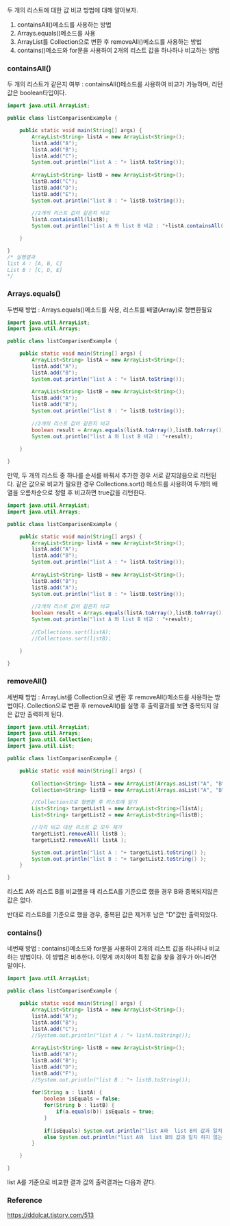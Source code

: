 두 개의 리스트에 대한 값 비교 방법에 대해 알아보자.

1. containsAll()메소드를 사용하는 방법
2. Arrays.equals()메소드를 사용
3. ArrayList를 Collection으로 변환 후 removeAll()메소드를 사용하는 방법
4. contains()메소드와 for문을 사용하여 2개의 리스트 값을 하나하나 비교하는 방법


### containsAll()

두 개의 리스트가 같은지 여부 : containsAll()메소드를 사용하여 비교가 가능하며, 리턴값은 boolean타입이다.

```java
import java.util.ArrayList;

public class listComparisonExample {

	public static void main(String[] args) {
		ArrayList<String> listA = new ArrayList<String>();
		listA.add("A");
		listA.add("B");
		listA.add("C");
		System.out.println("list A : "+ listA.toString());
		 
		ArrayList<String> listB = new ArrayList<String>(); 
		listB.add("C");
		listB.add("D");
		listB.add("E");
		System.out.println("list B : "+ listB.toString());
		
		//2개의 리스트 값이 같은지 비교
		listA.containsAll(listB);
		System.out.println("list A 와 list B 비교 : "+listA.containsAll(listB));

	}

}
/* 실행결과
list A : [A, B, C]
List B : [C, D, E]
*/
```

### Arrays.equals()

두번째 방법 : Arrays.equals()메소드를 사용, 리스트를 배열(Array)로 형변환필요

```java
import java.util.ArrayList;
import java.util.Arrays;

public class listComparisonExample {

	public static void main(String[] args) {
		ArrayList<String> listA = new ArrayList<String>();
		listA.add("A");
		listA.add("B");
		System.out.println("list A : "+ listA.toString());
		 
		ArrayList<String> listB = new ArrayList<String>(); 
		listB.add("A");
		listB.add("B");
		System.out.println("list B : "+ listB.toString());
        
		//2개의 리스트 값이 같은지 비교
		boolean result = Arrays.equals(listA.toArray(),listB.toArray());
		System.out.println("list A 와 list B 비교 : "+result);
		
	}

}
```

만약,  두 개의 리스트 중 하나를 순서를 바꿔서 추가한 경우 서로 같지않음으로 리턴된다. 같은 값으로 비교가 필요한 경우 Collections.sort() 메소드를 사용하여 두개의 배열을 오름차순으로 정렬 후 비교하면 true값을 리턴한다.

```java
import java.util.ArrayList;
import java.util.Arrays;

public class listComparisonExample {

	public static void main(String[] args) {
		ArrayList<String> listA = new ArrayList<String>();
		listA.add("A");
		listA.add("B");
		System.out.println("list A : "+ listA.toString());
		 
		ArrayList<String> listB = new ArrayList<String>(); 
		listB.add("B");
		listB.add("A");
		System.out.println("list B : "+ listB.toString());
		
		//2개의 리스트 값이 같은지 비교
		boolean result = Arrays.equals(listA.toArray(),listB.toArray());
		System.out.println("list A 와 list B 비교 : "+result);
        
        //Collections.sort(listA);
        //Collections.sort(listB); 
		 
	}

}
```

### removeAll()

세번째 방법 : ArrayList를 Collection으로 변환 후 removeAll()메소드를 사용하는 방법이다.  Collection으로 변환 후 removeAll()를 실행 후 출력결과를 보면 중복되지 않은 값만 출력하게 된다.

```java
import java.util.ArrayList;
import java.util.Arrays;
import java.util.Collection;
import java.util.List;

public class listComparisonExample {

	public static void main(String[] args) {
		
		Collection<String> listA = new ArrayList(Arrays.asList("A", "B", "C"));
        Collection<String> listB = new ArrayList(Arrays.asList("A", "B", "C", "D"));

		//Collection으로 형변환 후 리스트에 담기
	    List<String> targetList1 = new ArrayList<String>(listA);
	    List<String> targetList2 = new ArrayList<String>(listB);

	    //각각 비교 대상 리스트 값 모두 제거
	    targetList1.removeAll( listB );
	    targetList2.removeAll( listA );

	    System.out.println("list A : "+ targetList1.toString() );
	    System.out.println("list B : "+ targetList2.toString() );
	}

}
```

리스트 A와 리스트 B를 비교했을 때 리스트A를 기준으로 했을 경우 B와 중복되지않은 값은 없다.

반대로 리스트B를 기준으로 했을 경우, 중복된 값은 제거후 남은 "D"값만 출력되었다.

### contains()

네번째 방법 : contains()메소드와 for문을 사용하여 2개의 리스트 값을 하나하나 비교하는 방법이다. 이 방법은 비추한다. 이렇게 까지하며 특정 값을 찾을 경우가 아니라면 말이다.

```java
import java.util.ArrayList;

public class listComparisonExample {

	public static void main(String[] args) {
		ArrayList<String> listA = new ArrayList<String>();
		listA.add("A");
		listA.add("B");
		listA.add("C");
		//System.out.println("list A : "+ listA.toString());
		 
		ArrayList<String> listB = new ArrayList<String>(); 
		listB.add("A");
		listB.add("B");
		listB.add("D");
		listB.add("F");
		//System.out.println("list B : "+ listB.toString());
		
		for(String a : listA) {
			boolean isEquals = false;
			for(String b : listB) {
				if(a.equals(b)) isEquals = true; 
			}
			
			if(isEquals) System.out.println("list A와  list B의 값과 일치 하는 문자열 : "+ a);
			else System.out.println("list A와  list B의 값과 일치 하지 않는 문자열 : "+ a);
		}

	}

}
```

list A를 기준으로 비교한 결과 값의 출력결과는 다음과 같다.

### Reference

https://ddolcat.tistory.com/513